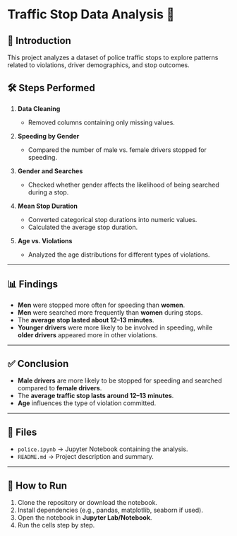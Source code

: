 # Traffic Stop Data Analysis 🚓

## 📌 Introduction
This project analyzes a dataset of police traffic stops to explore patterns related to violations, driver demographics, and stop outcomes.

## 🛠️ Steps Performed
1. **Data Cleaning**  
   - Removed columns containing only missing values.  

2. **Speeding by Gender**  
   - Compared the number of male vs. female drivers stopped for speeding.  

3. **Gender and Searches**  
   - Checked whether gender affects the likelihood of being searched during a stop.  

4. **Mean Stop Duration**  
   - Converted categorical stop durations into numeric values.  
   - Calculated the average stop duration.  

5. **Age vs. Violations**  
   - Analyzed the age distributions for different types of violations.  

---

## 📊 Findings
- **Men** were stopped more often for speeding than **women**.  
- **Men** were searched more frequently than **women** during stops.  
- The **average stop lasted about 12–13 minutes**.  
- **Younger drivers** were more likely to be involved in speeding, while **older drivers** appeared more in other violations.  

---

## ✅ Conclusion
- **Male drivers** are more likely to be stopped for speeding and searched compared to **female drivers**.  
- The **average traffic stop lasts around 12–13 minutes**.  
- **Age** influences the type of violation committed.  

---

## 📂 Files
- `police.ipynb` → Jupyter Notebook containing the analysis.  
- `README.md` → Project description and summary.  

---

## 🚀 How to Run
1. Clone the repository or download the notebook.  
2. Install dependencies (e.g., pandas, matplotlib, seaborn if used).  
3. Open the notebook in **Jupyter Lab/Notebook**.  
4. Run the cells step by step.  

